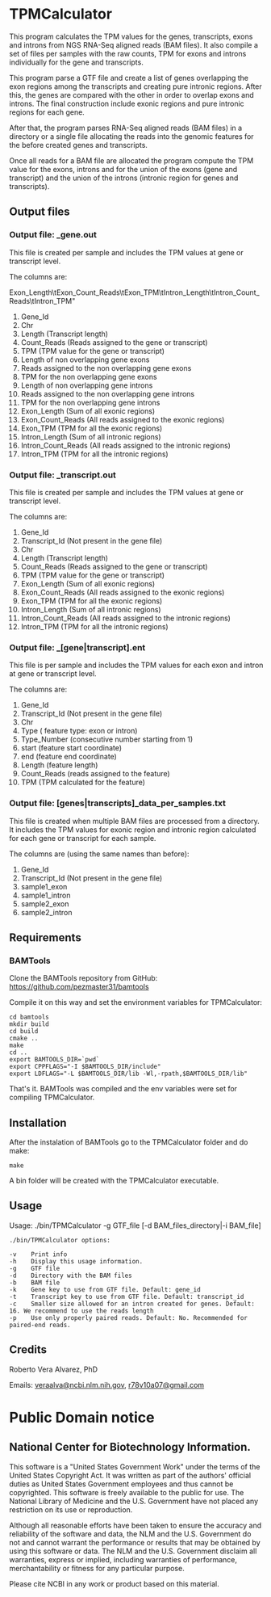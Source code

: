 TPMCalculator
===

This program calculates the TPM values for the genes, transcripts, exons and introns 
from NGS RNA-Seq aligned reads (BAM files). It also 
compile a set of files per samples with the raw counts, TPM for exons and 
introns individually for the gene and transcripts.    

This program parse a GTF file and create a list of genes overlapping the exon 
regions among the transcripts and creating pure intronic regions. After this, 
the genes are compared with the other in order to overlap exons and introns. 
The final construction include exonic regions and pure intronic regions for 
each gene.

After that, the program parses RNA-Seq aligned reads (BAM files) in a directory 
or a single file allocating the reads into the genomic features for the before 
created genes and transcripts.
 
Once all reads for a BAM file are allocated the program compute the TPM value 
for the exons, introns and for the union of the exons (gene and transcript) and 
the union of the introns (intronic region for genes and transcripts). 

## Output files

### Output file: _gene.out
This file is created per sample and includes the TPM values at gene or 
transcript level. 

The columns are:

Exon_Length\tExon_Count_Reads\tExon_TPM\tIntron_Length\tIntron_Count_Reads\tIntron_TPM"

1. Gene_Id
2. Chr
3. Length (Transcript length)
4. Count_Reads (Reads assigned to the gene or transcript)
5. TPM (TPM value for the gene or transcript)
6. Length of non overlapping gene exons
7. Reads assigned to the non overlapping gene exons
8. TPM for the non overlapping gene exons
9. Length of non overlapping gene introns
10. Reads assigned to the non overlapping gene introns
11. TPM for the non overlapping gene introns
12. Exon_Length (Sum of all exonic regions)
13. Exon_Count_Reads (All reads assigned to the exonic regions)
14. Exon_TPM (TPM for all the exonic regions)
15. Intron_Length (Sum of all intronic regions)
16. Intron_Count_Reads (All reads assigned to the intronic regions)
17. Intron_TPM (TPM for all the intronic regions)

### Output file: _transcript.out
This file is created per sample and includes the TPM values at gene or 
transcript level. 

The columns are:

1. Gene_Id
2. Transcript_Id (Not present in the gene file)
3. Chr
4. Length (Transcript length)
5. Count_Reads (Reads assigned to the gene or transcript)
6. TPM (TPM value for the gene or transcript)
7. Exon_Length (Sum of all exonic regions)
8. Exon_Count_Reads (All reads assigned to the exonic regions)
9. Exon_TPM (TPM for all the exonic regions)
10. Intron_Length (Sum of all intronic regions)
11. Intron_Count_Reads (All reads assigned to the intronic regions)
12. Intron_TPM (TPM for all the intronic regions)

### Output file: _[gene|transcript].ent
This file is per sample and includes the TPM values for each exon and intron
at gene or transcript level.
 
The columns are:

1. Gene_Id
2. Transcript_Id (Not present in the gene file)
3. Chr
4. Type ( feature type: exon or intron)
5. Type_Number (consecutive number starting from 1)
6. start (feature start coordinate)
7. end (feature end coordinate)
8. Length (feature length)
9. Count_Reads (reads assigned to the feature)
10. TPM (TPM calculated for the feature)

### Output file: [genes|transcripts]_data_per_samples.txt
This file is created when multiple BAM files are processed from a directory.
It includes the TPM values for exonic region and intronic region 
calculated for each gene or transcript for each sample. 

The columns are (using the same names than before):

1. Gene_Id
2. Transcript_Id (Not present in the gene file)
3. sample1_exon
4. sample1_intron
5. sample2_exon
6. sample2_intron

## Requirements

### BAMTools

Clone the BAMTools repository from GitHub: https://github.com/pezmaster31/bamtools

Compile it on this way and set the environment variables for TPMCalculator:

    cd bamtools
    mkdir build
    cd build
    cmake ..
    make
    cd ..
    export BAMTOOLS_DIR=`pwd`
    export CPPFLAGS="-I $BAMTOOLS_DIR/include"
    export LDFLAGS="-L $BAMTOOLS_DIR/lib -Wl,-rpath,$BAMTOOLS_DIR/lib"

That's it. BAMTools was compiled and the env variables were set for compiling
TPMCalculator.

## Installation

After the instalation of BAMTools go to the TPMCalculator folder and do make:

    make

A bin folder will be created with the TPMCalculator executable.

## Usage

Usage: ./bin/TPMCalculator -g GTF_file [-d BAM_files_directory|-i BAM_file] 

    ./bin/TPMCalculator options:

    -v    Print info
    -h    Display this usage information.
    -g    GTF file
    -d    Directory with the BAM files
    -b    BAM file
    -k    Gene key to use from GTF file. Default: gene_id
    -t    Transcript key to use from GTF file. Default: transcript_id
    -c    Smaller size allowed for an intron created for genes. Default: 16. We recommend to use the reads length
    -p    Use only properly paired reads. Default: No. Recommended for paired-end reads.

## Credits

Roberto Vera Alvarez, PhD

Emails: veraalva@ncbi.nlm.nih.gov, r78v10a07@gmail.com

# Public Domain notice

## National Center for Biotechnology Information.

This software is a "United States Government Work" under the terms of the United States
Copyright Act. It was written as part of the authors' official duties as United States
Government employees and thus cannot be copyrighted. This software is freely available
to the public for use. The National Library of Medicine and the U.S. Government have not
placed any restriction on its use or reproduction.

Although all reasonable efforts have been taken to ensure the accuracy and reliability
of the software and data, the NLM and the U.S. Government do not and cannot warrant the
performance or results that may be obtained by using this software or data. The NLM and
the U.S. Government disclaim all warranties, express or implied, including warranties
of performance, merchantability or fitness for any particular purpose.

Please cite NCBI in any work or product based on this material.

